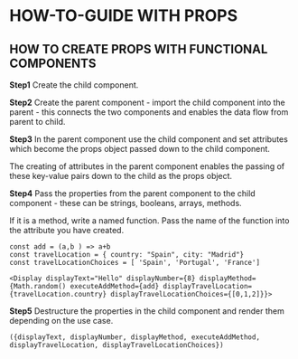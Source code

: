 # HOW-TO-GUIDE WITH PROPS

## HOW TO CREATE PROPS WITH FUNCTIONAL COMPONENTS

**Step1**
Create the child component.

**Step2**
Create the parent component - import the child component into the parent - this connects the two components and enables the data flow from parent to child.

**Step3**
In the parent component use the child component and set attributes which become the props object passed down to the child component. 

The creating of attributes in the parent component enables the passing of these key-value pairs down to the child as the props object.

**Step4**
Pass the properties from the parent component to the child component - these can be strings, booleans, arrays, methods.

If it is a method, write a named function. Pass the name of the function into the attribute you have created.


```
const add = (a,b ) => a+b
const travelLocation = { country: "Spain", city: "Madrid"}
const travelLocationChoices = [ 'Spain', 'Portugal', 'France']

<Display displayText="Hello" displayNumber={8} displayMethod={Math.random() executeAddMethod={add} displayTravelLocation={travelLocation.country} displayTravelLocationChoices={[0,1,2]}}>

```
**Step5**
Destructure the properties in the child component and render them depending on the use case.

```
({displayText, displayNumber, displayMethod, executeAddMethod, displayTravelLocation, displayTravelLocationChoices})
```
